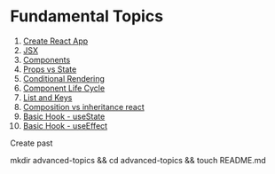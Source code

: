# Fundamental Topics

1. [Create React App](/fundamental-topics/create-react-app/README.md)
2. [JSX](/fundamental-topics/jsx/README.md)
3. [Components](/fundamental-topics/components/README.md)
4. [Props vs State](/fundamental-topics/props-vs-state/README.md)
5. [Conditional Rendering](/fundamental-topics/conditional-rendering/README.md)
6. [Component Life Cycle](/fundamental-topics/component-life-cycle/README.md)
7. [List and Keys](/fundamental-topics/list-and-keys/README.md)
8. [Composition vs inheritance react](/fundamental-topics/composition_vs_inheritance-react/README.md)
9. [Basic Hook - useState](/fundamental-topics/basic-hook-usestate/README.md)
10. [Basic Hook - useEffect](/fundamental-topics/basic-hook-useeffect/README.md)
  
Create past

mkdir advanced-topics && cd advanced-topics && touch README.md